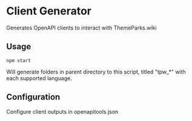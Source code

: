 # Client Generator

Generates OpenAPI clients to interact with ThemeParks.wiki

## Usage

```
npm start
```

Will generate folders in parent directory to this script, titled "tpw_*" with each supported language.

## Configuration

Configure client outputs in openapitools.json

